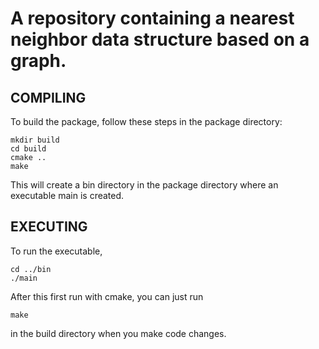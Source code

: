 # A repository containing a nearest neighbor data structure based on a graph.

## COMPILING
To build the package, follow these steps in the package directory:

```
mkdir build
cd build
cmake ..
make
```
This will create a bin directory in the package directory where an executable
main is created. 

## EXECUTING
To run the executable,
```
cd ../bin
./main
```

After this first run with cmake, you can just run

```
make
```
in the build directory when you make code changes.


